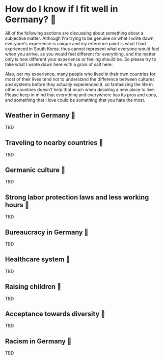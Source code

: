 # How do I know if I fit well in Germany? :thinking:

All of the following sections are discussing about something about a subjective matter. Although I'm trying to be genuine on what I write down, everyone's experience is unique and my reference point is what I had exprienced in South Korea, thus cannot represent what everyone would feel when you arrive, as you would feel different for everything, and the matter only is how different your experience or feeling should be. So please try to take what I wrote down here with a grain of salt here. 

Also, per my experience, many people who lived in their own countries for most of their lives tend not to understand the difference between cultures and systems before they actually experienced it, so fantasizing the life in other countries doesn't help that much when deciding a new place to live. Please keep in mind that everything and everywhere has its pros and cons, and something that I love could be something that you hate the most.

## Weather in Germany :thinking:

TBD

## Traveling to nearby countries :thinking:

TBD

## Germanic culture :thinking:

TBD

## Strong labor protection laws and less working hours :thinking:

TBD

## Bureaucracy in Germany :thinking:

TBD

## Healthcare system :thinking:

TBD

## Raising children :thinking:

TBD

## Acceptance towards diversity :thinking:

TBD

## Racism in Germany :thinking:

TBD
